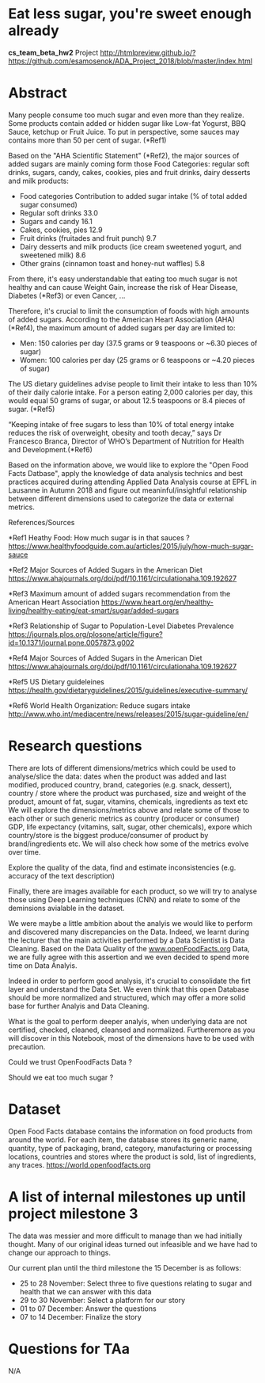 # Eat less sugar, you're sweet enough already
__cs_team_beta_hw2__ Project
http://htmlpreview.github.io/?https://github.com/esamosenok/ADA_Project_2018/blob/master/index.html

# Abstract
Many people consume too much sugar and even more than they realize. Some products contain added or hidden sugar like Low-fat Yogurst, BBQ Sauce, ketchup or Fruit Juice. To put in perspective, some sauces may contains more than 50 per cent of sugar. (*Ref1)

Based on the "AHA Scientific Statement" (*Ref2), the major sources of added sugars are mainly coming form those Food Categories: regular soft drinks, sugars, candy, cakes, cookies, pies and fruit drinks, dairy desserts and milk products:

- Food categories	                                   Contribution to added sugar intake (% of total added sugar consumed)
- Regular soft drinks	                               33.0
- Sugars and candy	                               16.1
- Cakes, cookies, pies	                           12.9
- Fruit drinks (fruitades and fruit punch)	        9.7
- Dairy desserts and milk products 
  (ice cream sweetened yogurt, and sweetened milk)	8.6
- Other grains (cinnamon toast and honey-nut waffles)	5.8

From there, it's easy understandable that eating too much sugar is not healthy and can cause Weight Gain, increase the risk of Hear Disease, Diabetes (*Ref3) or even Cancer, ...

Therefore, it's crucial to limit the consumption of foods with high amounts of added sugars. According to the American Heart Association (AHA) (*Ref4), the maximum amount of added sugars per day are limited to:
- Men:   150 calories per day (37.5 grams or 9 teaspoons or ~6.30 pieces of sugar)
- Women: 100 calories per day (25 grams or 6 teaspoons or ~4.20 pieces of sugar)

The US dietary guidelines advise people to limit their intake to less than 10% of their daily calorie intake. For a person eating 2,000 calories per day, this would equal 50 grams of sugar, or about 12.5 teaspoons or 8.4 pieces of sugar. (*Ref5)

“Keeping intake of free sugars to less than 10% of total energy intake reduces the risk of overweight, obesity and tooth decay,” says Dr Francesco Branca, Director of WHO’s Department of Nutrition for Health and Development.(*Ref6)

Based on the information above, we would like to explore the "Open Food Facts Datbase", apply the knowledge of data analysis technics and best practices acquired during attending Applied Data Analysis course at EPFL in Lausanne in Autumn 2018 and figure out meaninful/insightful relationship between different dimensions used to categorize the data or external metrics.

References/Sources

*Ref1 Heathy Food: How much sugar is in that sauces ?
https://www.healthyfoodguide.com.au/articles/2015/july/how-much-sugar-sauce

*Ref2 Major Sources of Added Sugars in the American Diet
https://www.ahajournals.org/doi/pdf/10.1161/circulationaha.109.192627

*Ref3 Maximum amount of added sugars recommendation from the American Heart Association
https://www.heart.org/en/healthy-living/healthy-eating/eat-smart/sugar/added-sugars

*Ref3 Relationship of Sugar to Population-Level Diabetes Prevalence
https://journals.plos.org/plosone/article/figure?id=10.1371/journal.pone.0057873.g002

*Ref4 Major Sources of Added Sugars in the American Diet
https://www.ahajournals.org/doi/pdf/10.1161/circulationaha.109.192627

*Ref5 US Dietary guideleines 
https://health.gov/dietaryguidelines/2015/guidelines/executive-summary/

*Ref6 World Health Organization: Reduce sugars intake 
http://www.who.int/mediacentre/news/releases/2015/sugar-guideline/en/



# Research questions
There are lots of different dimensions/metrics which could be used to analyse/slice the data: dates when the product was added and last modified, produced country, brand, categories (e.g. snack, dessert), country / store where the product was purchased, size and weight of the product, amount of fat, sugar, vitamins, chemicals, ingredients as text etc We will explore the dimensions/metrics above and relate some of those to each other or such generic metrics as country (producer or consumer) GDP, life expectancy (vitamins, salt, sugar, other chemicals), expore which country/store is the biggest produce/consumer of product by brand/ingredients etc. We will also check how some of the metrics evolve over time.

Explore the quality of the data, find and estimate inconsistencies (e.g. accuracy of the text description)

Finally, there are images available for each product, so we will try to analyse those using Deep Learning techniques (CNN) and relate to some of the deminsions avialable in the dataset.

We were maybe a little ambition about the analyis we would like to perform and discovered many discrepancies on the Data. Indeed, we learnt during the lecturer that the main activities performed by a Data Scientist is Data Cleaning. Based on the Data Quality of the www.openFoodFacts.org Data, we are fully agree with this assertion and we even decided to spend more time on Data Analyis.

Indeed in order to perform good analysis, it's crucial to consolidate the firt layer and understand the Data Set. We even think that this open Database should be more normalized and structured, which may offer a more solid base for further Analyis and Data Cleaning.

What is the goal to perform deeper analyis, when underlying data are not certified, checked, cleaned, cleansed and normalized. Furtheremore as you will discover in this Notebook, most of the dimensions have to be used with precaution.

Could we trust OpenFoodFacts Data ?

Should we eat too much sugar ?


# Dataset
Open Food Facts database contains the information on food products from around the world. For each item, the database stores its generic name, quantity, type of packaging, brand, category, manufacturing or processing locations, countries and stores where the product is sold, list of ingredients, any traces. 
https://world.openfoodfacts.org


# A list of internal milestones up until project milestone 3
The data was messier and more difficult to manage than we had initially thought. Many of our original ideas turned out infeasible and we have had to change our approach to things.

Our current plan until  the third milestone the 15 December is as follows:
* 25 to 28 November: Select three to five questions relating to sugar and health that we can answer with this data
* 29 to 30 November: Select a platform for our story
* 01 to 07 December: Answer the questions
* 07 to 14 December: Finalize the story

# Questions for TAa
N/A

